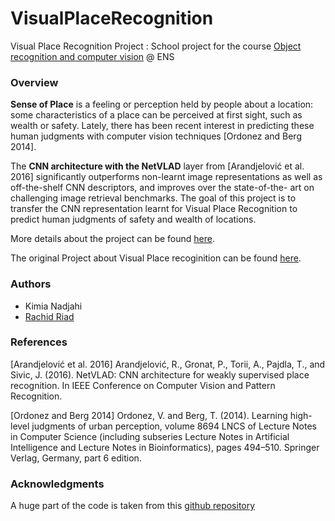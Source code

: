# VisualPlaceRecognition
Visual Place Recognition Project : School project for the course [Object recognition and computer vision](http://www.di.ens.fr/willow/teaching/recvis16) @ ENS

### Overview

**Sense of Place** is a feeling or perception held by people about a location: some characteristics of a place can
be perceived at first sight, such as wealth or safety. Lately, there has been recent interest in predicting these
human judgments with computer vision techniques [Ordonez and Berg 2014].

The **CNN architecture with the NetVLAD** layer from [Arandjelović et al. 2016] significantly outperforms
non-learnt image representations as well as off-the-shelf CNN descriptors, and improves over the state-of-the-
art on challenging image retrieval benchmarks. The goal of this project is to transfer the CNN representation
learnt for Visual Place Recognition to predict human judgments of safety and wealth of locations.

More details about the project can be found [here](https://github.com/Rachine/VisualPlaceRecognition/blob/master/FP_Nadjahi_Riad.pdf).

The original Project about Visual Place recoginition can be found [here](http://www.di.ens.fr/willow/research/netvlad/).

### Authors
- Kimia Nadjahi
- [Rachid Riad](https://rachine.github.io/)


### References
[Arandjelović et al. 2016] Arandjelović, R., Gronat, P., Torii, A., Pajdla, T., and Sivic, J. (2016). NetVLAD:
CNN architecture for weakly supervised place recognition. In IEEE Conference on Computer Vision and Pattern Recognition.

[Ordonez and Berg 2014] Ordonez, V. and Berg, T. (2014). Learning high-level judgments of urban perception,
volume 8694 LNCS of Lecture Notes in Computer Science (including subseries Lecture Notes in Artificial
Intelligence and Lecture Notes in Bioinformatics), pages 494–510. Springer Verlag, Germany, part 6 edition.

### Acknowledgments
A huge part of the code is taken from this [github repository](https://github.com/Relja/netvlad)
